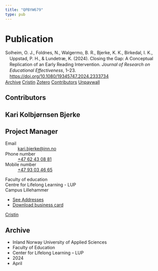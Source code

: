 ```yaml
---
title: "QPBYW679"
type: pub
---
```

<h1>Publication</h1>
<article id="csl-bib-container-QPBYW679" class="csl-bib-container">
  <div class="csl-bib-body" style="line-height: 1.35; padding-left: 1em; text-indent:-1em;">
  <div class="csl-entry">Solheim, O. J., Foldnes, N., Walgermo, B. R., Bjerke, K. K., Birkedal, I. K., Uppstad, P. H., &amp; Lundetr&#xE6;, K. (2024). Closing the Gap: A Conceptual Replication of an Early Reading Intervention. <i>Journal of Research on Educational Effectiveness</i>, 1&#x2013;23. <a href="https://doi.org/10.1080/19345747.2024.2333734">https://doi.org/10.1080/19345747.2024.2333734</a></div>
</div>
  <div class="csl-bib-buttons">
    <a href="#taxonomy-article-QPBYW679" class="csl-bib-button">Archive</a>
    <a href="https://app.cristin.no/results/show.jsf?id=2258675" alt="Cristin URL" class="csl-bib-button">Cristin</a>
    <a href="http://zotero.org/groups/5402882/items/QPBYW679" alt="Zotero URL" class="csl-bib-button">Zotero</a>
    <a href="#contributors-article-QPBYW679" class="csl-bib-button">Contributors</a>
    <a href="https://www.tandfonline.com/doi/pdf/10.1080/19345747.2024.2333734?needAccess=true" class="csl-bib-button">Unpaywall</a>
  </div>
  <div id="csl-bib-meta-container-QPBYW679"></div>
</article>
<div id="csl-bib-meta-QPBYW679" class="csl-bib-meta">
  <article id="contributors-article-QPBYW679" class="contributors-article">
    <h1>Contributors</h1>
    <div class="personas"> <div class="vrtx-hinn-person-card"> <div class="photo"> <i class="lar la-user-circle missing-person"></i> </div> <div class="info"> <hgroup><h1>Kari Kolbjørnsen Bjerke</h1> <h2>Project Manager</h2> </hgroup><dl> <dt>Email</dt> <dd> <a href="mailto:kari.bjerke@inn.no">kari.bjerke@inn.no</a> </dd> <dt>Phone number</dt> <dd><a href="tel:+4762430881"> +47 62 43 08 81 </a></dd> <dt>Mobile number</dt> <dd><a href="tel:+4793034665"> +47 93 03 46 65 </a></dd> </dl> <p> Faculty of education<br> Centre for Lifelong Learning - LUP<br> Campus Lillehammer </p> <ul class="vrtx-hinn-links"> <li><a href="https://www.inn.no/english/find-an-employee/kari-bjerke.html#vrtx-hinn-addresses">See Addresses</a></li> <li><a href="https://www.inn.no/english/find-an-employee/kari-bjerke.html?vrtx=vcf">Download business card</a></li> </ul> </div> </div> <a href="https://app.cristin.no/persons/show.jsf?id=1347800" alt="Cristin URL" class="personas-cristin">Cristin</a> </div>
  </article>
  <article id="taxonomy-article-QPBYW679" class="taxonomy-article">
    <h1>Archive</h1>
    <ul>
      <li>Inland Norway University of Applied Sciences</li>
      <li>Faculty of Education</li>
      <li>Center for Lifelong Learning – LUP</li>
      <li>2024</li>
      <li>April</li>
    </ul>
  </article>
</div>
